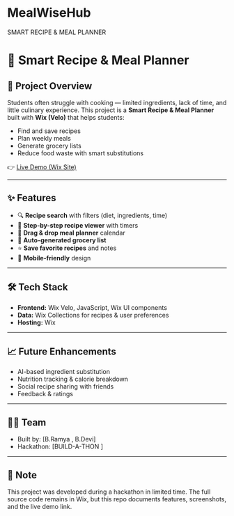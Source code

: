 # MealWiseHub
SMART RECIPE &amp; MEAL PLANNER
# 🍳 Smart Recipe & Meal Planner

## 🚀 Project Overview
Students often struggle with cooking — limited ingredients, lack of time, and little culinary experience. This project is a **Smart Recipe & Meal Planner** built with **Wix (Velo)** that helps students:
- Find and save recipes
- Plan weekly meals
- Generate grocery lists
- Reduce food waste with smart substitutions

👉 [Live Demo (Wix Site)](https://my-site-1hnnnu8n-ramyabachala183.wix-vibe.com/)

---

## ✨ Features
- 🔍 **Recipe search** with filters (diet, ingredients, time)
- 📖 **Step-by-step recipe viewer** with timers
- 📅 **Drag & drop meal planner** calendar
- 🛒 **Auto-generated grocery list**
- ⭐ **Save favorite recipes** and notes
- 📱 **Mobile-friendly** design

---

## 🛠 Tech Stack
- **Frontend:** Wix Velo, JavaScript, Wix UI components
- **Data:** Wix Collections for recipes & user preferences
- **Hosting:** Wix



---

## 📈 Future Enhancements
- AI-based ingredient substitution
- Nutrition tracking & calorie breakdown
- Social recipe sharing with friends
- Feedback & ratings

---

## 👩‍💻 Team
- Built by: [B.Ramya , B.Devi]
- Hackathon: [BUILD-A-THON ]

---

## 📌 Note
This project was developed during a hackathon in limited time. The full source code remains in Wix, but this repo documents features, screenshots, and the live demo link.
